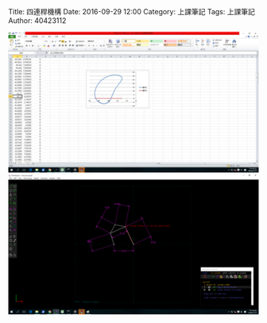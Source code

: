 Title: 四連桿機構
Date: 2016-09-29 12:00
Category: 上課筆記
Tags: 上課筆記
Author: 40423112



<!-- PELICAN_END_SUMMARY -->

<img src="./../data/11-174bar.png" width="800" />



<img src="./../data/11-174bar1.png" width="800" />